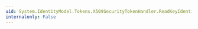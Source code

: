 ```yaml
---
uid: System.IdentityModel.Tokens.X509SecurityTokenHandler.ReadKeyIdentifierClause(System.Xml.XmlReader)
internalonly: False
---
```

